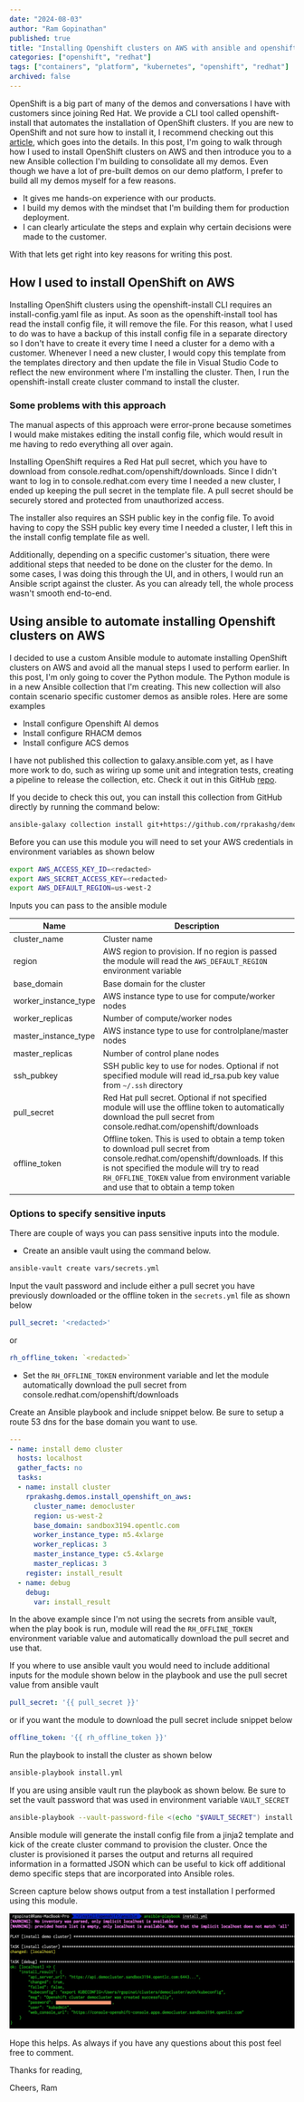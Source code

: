 ```yaml
---
date: "2024-08-03"
author: "Ram Gopinathan"
published: true
title: "Installing Openshift clusters on AWS with ansible and openshift-install CLI"
categories: ["openshift", "redhat"]
tags: ["containers", "platform", "kubernetes", "openshift", "redhat"]
archived: false
---
```

OpenShift is a big part of many of the demos and conversations I have with customers since joining Red Hat. We provide a CLI tool called openshift-install that automates the installation of OpenShift clusters. If you are new to OpenShift and not sure how to install it, I recommend checking out this [article](https://docs.openshift.com/container-platform/4.16/installing/overview/index.html), which goes into the details. In this post, I'm going to walk through how I used to install OpenShift clusters on AWS and then introduce you to a new Ansible collection I'm building to consolidate all my demos. Even though we have a lot of pre-built demos on our demo platform, I prefer to build all my demos myself for a few reasons.

* It gives me hands-on experience with our products.
* I build my demos with the mindset that I'm building them for production deployment.
* I can clearly articulate the steps and explain why certain decisions were made to the customer.

With that lets get right into key reasons for writing this post.

## How I used to install OpenShift on AWS
Installing OpenShift clusters using the openshift-install CLI requires an install-config.yaml file as input. As soon as the openshift-install tool has read the install config file, it will remove the file. For this reason, what I used to do was to have a backup of this install config file in a separate directory so I don't have to create it every time I need a cluster for a demo with a customer. Whenever I need a new cluster, I would copy this template from the templates directory and then update the file in Visual Studio Code to reflect the new environment where I'm installing the cluster. Then, I run the openshift-install create cluster command to install the cluster.

### Some problems with this approach
The manual aspects of this approach were error-prone because sometimes I would make mistakes editing the install config file, which would result in me having to redo everything all over again.

Installing OpenShift requires a Red Hat pull secret, which you have to download from console.redhat.com/openshift/downloads. Since I didn't want to log in to console.redhat.com every time I needed a new cluster, I ended up keeping the pull secret in the template file. A pull secret should be securely stored and protected from unauthorized access.

The installer also requires an SSH public key in the config file. To avoid having to copy the SSH public key every time I needed a cluster, I left this in the install config template file as well.

Additionally, depending on a specific customer's situation, there were additional steps that needed to be done on the cluster for the demo. In some cases, I was doing this through the UI, and in others, I would run an Ansible script against the cluster. As you can already tell, the whole process wasn't smooth end-to-end. 

## Using ansible to automate installing Openshift clusters on AWS
I decided to use a custom Ansible module to automate installing OpenShift clusters on AWS and avoid all the manual steps I used to perform earlier. In this post, I'm only going to cover the Python module. The Python module is in a new Ansible collection that I'm creating. This new collection will also contain scenario specific customer demos as ansible roles. Here are some examples
* Install configure Openshift AI demos
* Install configure RHACM demos
* Install configure ACS demos

I have not published this collection to galaxy.ansible.com yet, as I have more work to do, such as wiring up some unit and integration tests, creating a pipeline to release the collection, etc. Check it out in this GitHub [repo](https://github.com/rprakashg/demos). 

If you decide to check this out, you can install this collection from GitHub directly by running the command below:

```sh
ansible-galaxy collection install git+https://github.com/rprakashg/demos.git,main
```

Before you can use this module you will need to set your AWS credentials in environment variables as shown below

```sh
export AWS_ACCESS_KEY_ID=<redacted>
export AWS_SECRET_ACCESS_KEY=<redacted>
export AWS_DEFAULT_REGION=us-west-2
```

Inputs you can pass to the ansible module

| Name              | Description               |
| ----------------  | -----------------         |
| cluster_name      | Cluster name              |
| region            | AWS region to provision. If no region is passed the module will read the `AWS_DEFAULT_REGION` environment variable |
| base_domain       | Base domain for the cluster |
| worker_instance_type | AWS instance type to use for compute/worker nodes |
| worker_replicas | Number of compute/worker nodes |
| master_instance_type | AWS instance type to use for controlplane/master nodes |
| master_replicas | Number of control plane nodes |
| ssh_pubkey      | SSH public key to use for nodes. Optional if not specified module will read id_rsa.pub key value from `~/.ssh` directory |
| pull_secret     | Red Hat pull secret. Optional if not specified module will use the offline token to automatically download the pull secret from console.redhat.com/openshift/downloads |
| offline_token   | Offline token. This is used to obtain a temp token to download pull secret from console.redhat.com/openshift/downloads. If this is not specified the module will try to read `RH_OFFLINE_TOKEN` value from environment variable and use that to obtain a temp token |

### Options to specify sensitive inputs
There are couple of ways you can pass sensitive inputs into the module.

* Create an ansible vault using the command below.

```sh
ansible-vault create vars/secrets.yml
```

Input the vault password and include either a pull secret you have previously downloaded or the offline token in the `secrets.yml` file as shown below

```yaml 
pull_secret: '<redacted>'
``` 
or 

```yaml
rh_offline_token: `<redacted>` 
```

* Set the `RH_OFFLINE_TOKEN` environment variable and let the module automatically download the pull secret from console.redhat.com/openshift/downloads

Create an Ansible playbook and include snippet below. Be sure to setup a route 53 dns for the base domain you want to use. 

```yaml
---
- name: install demo cluster
  hosts: localhost
  gather_facts: no
  tasks:
  - name: install cluster
    rprakashg.demos.install_openshift_on_aws:
      cluster_name: democluster
      region: us-west-2
      base_domain: sandbox3194.opentlc.com
      worker_instance_type: m5.4xlarge
      worker_replicas: 3
      master_instance_type: c5.4xlarge
      master_replicas: 3
    register: install_result
  - name: debug        
    debug: 
      var: install_result

```
In the above example since I'm not using the secrets from ansible vault, when the play book is run, module will read the `RH_OFFLINE_TOKEN` environment variable value and automatically download the pull secret and use that. 

If you where to use ansible vault you would need to include additional inputs for the module shown below in the playbook and use the pull secret value from ansible vault

```yaml
pull_secret: '{{ pull_secret }}'
```

or if you want the module to download the pull secret include snippet below

```yaml
offline_token: '{{ rh_offline_token }}'
```

Run the playbook to install the cluster as shown below

```sh
ansible-playbook install.yml
```

If you are using ansible vault run the playbook as shown below. Be sure to set the vault password that was used in environment variable `VAULT_SECRET`

```sh
ansible-playbook --vault-password-file <(echo "$VAULT_SECRET") install.yml
```

Ansible module will generate the install config file from a jinja2 template and kick of the create cluster command to provision the cluster. Once the cluster is provisioned it parses the output and returns all required information in a formatted JSON which can be useful to kick off additional demo specific steps that are incorporated into Ansible roles.

Screen capture below shows output from a test installation I performed using this module.

![output](../src/images/ansible-install-ocp-module-output.jpg)

Hope this helps. As always if you have any questions about this post feel free to comment.

Thanks for reading,

Cheers,
Ram


